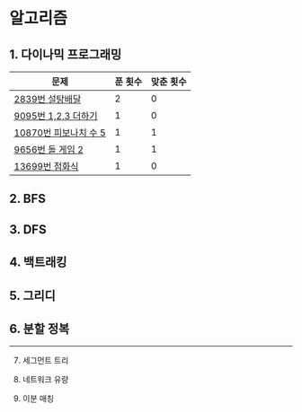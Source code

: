 # 알고리즘

## 1. 다이나믹 프로그래밍

|문제|푼 횟수|맞춘 횟수|
|----|------|---------|
|[2839번 설탕배달](https://www.acmicpc.net/problem/2839)|2|0|
|[9095번 1,2,3 더하기](https://www.acmicpc.net/problem/9095)|1|0|
|[10870번 피보나치 수 5](https://www.acmicpc.net/problem/10870)|1|1|
|[9656번 돌 게임 2](https://www.acmicpc.net/problem/9656)|1|1|
|[13699번 점화식](https://www.acmicpc.net/problem/13699)|1|0|


## 2. BFS

## 3. DFS

## 4. 백트래킹

## 5. 그리디

## 6. 분할 정복

--------
7. 세그먼트 트리

8. 네트워크 유량

9. 이분 매칭